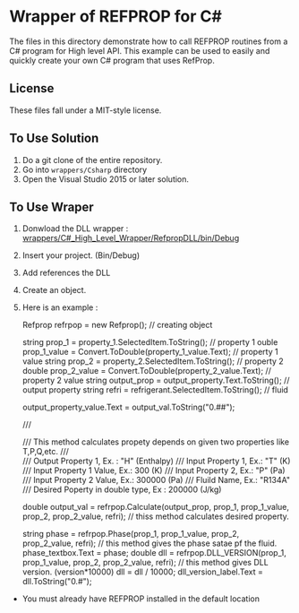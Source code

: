 # Wrapper of REFPROP for C&#35;

The files in this directory demonstrate how to call REFPROP routines from a C# program for High level API. This example can be used to easily and quickly create your own C# program that uses RefProp.

## License

These files fall under a MIT-style license.

## To Use Solution

1. Do a git clone of the entire repository.
2. Go into ``wrappers/Csharp`` directory
3. Open the Visual Studio 2015 or later solution.

## To Use Wraper

1. Donwload the DLL wrapper : [wrappers/C#_High_Level_Wrapper/RefpropDLL/bin/Debug](https://github.com/meyinyil/REFPROP-wrappers/tree/master/wrappers/C%23_High_Level_Wrapper/RefpropDLL/bin/Debug)
2. Insert your project. (Bin/Debug)
3. Add references the DLL
4. Create an object.
5. Here is an example :

     Refprop refrpop = new Refprop(); // creating object

      string prop_1 = property_1.SelectedItem.ToString(); // property 1
      ouble prop_1_value = Convert.ToDouble(property_1_value.Text); // property 1 value
      string prop_2 = property_2.SelectedItem.ToString(); // property 2
      double prop_2_value = Convert.ToDouble(property_2_value.Text); // property 2 value
      string output_prop = output_property.Text.ToString(); // output property
      string refri = refrigerant.SelectedItem.ToString(); // fluid

      output_property_value.Text = output_val.ToString("0.##");
      
      
      /// <summary>
      /// This method calculates propety depends on given two properties like T,P,Q,etc.
      /// </summary>
      /// <param name="hOuti"> Output Property 1, Ex. : "H" (Enthalpy) </param>
      /// <param name="a_p">  Input Property 1, Ex.: "T" (K) </param>
      /// <param name="a">  Input Property 1 Value, Ex.: 300 (K) </param>
      /// <param name="b_p">  Input Property 2, Ex.: "P" (Pa) </param>
      /// <param name="b">  Input Property 2 Value, Ex.: 300000 (Pa) </param>
      /// <param name="hFldi">  Fluild Name, Ex.: "R134A" </param>
      /// <returns>Desired Poperty in double type, Ex : 200000 (J/kg) </returns>
      
      double output_val = refrpop.Calculate(output_prop, prop_1, prop_1_value, prop_2, prop_2_value, refri); // thiss method calculates desired property.
      
      
      
      
      string phase = refrpop.Phase(prop_1, prop_1_value, prop_2, prop_2_value, refri); // this method gives the phase satae pf the fluid.
      phase_textbox.Text = phase;
      double dll = refrpop.DLL_VERSION(prop_1, prop_1_value, prop_2, prop_2_value, refri); // this method gives DLL version. (version*10000)
      dll = dll / 10000;
      dll_version_label.Text = dll.ToString("0.#"); 
      


* You must already have REFPROP installed in the default location
